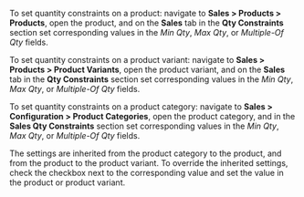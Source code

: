To set quantity constraints on a product: navigate to **Sales \> Products \> Products**, open the product, and on the
**Sales** tab in the **Qty Constraints** section set corresponding values in the *Min Qty*, *Max Qty*, or
*Multiple-Of Qty* fields.

To set quantity constraints on a product variant: navigate to **Sales \> Products \> Product Variants**, open the
product variant, and on the **Sales** tab in the **Qty Constraints** section set corresponding values in the *Min Qty*,
*Max Qty*, or *Multiple-Of Qty* fields.

To set quantity constraints on a product category: navigate to **Sales \> Configuration \> Product Categories**, open
the product category, and in the **Sales Qty Constraints** section set corresponding values in the *Min Qty*, *Max Qty*,
or *Multiple-Of Qty* fields.

The settings are inherited from the product category to the product, and from the product to the product variant.
To override the inherited settings, check the checkbox next to the corresponding value and set the value in the product
or product variant.
